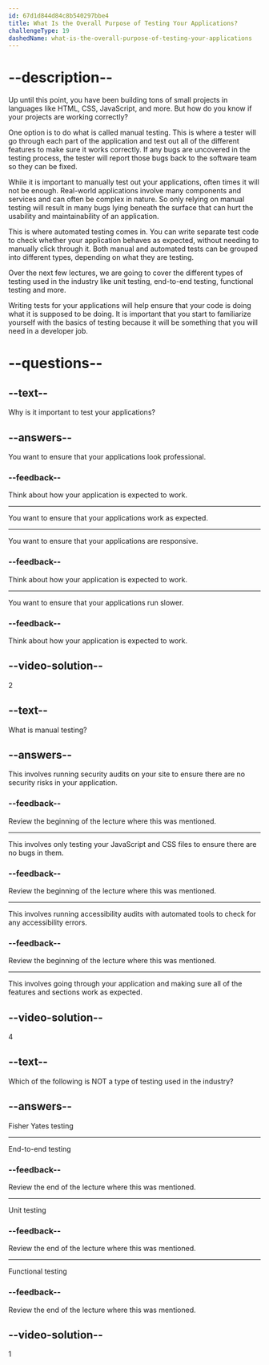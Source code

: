 ```yaml
---
id: 67d1d844d84c8b540297bbe4
title: What Is the Overall Purpose of Testing Your Applications?
challengeType: 19
dashedName: what-is-the-overall-purpose-of-testing-your-applications
---
```


# --description--

Up until this point, you have been building tons of small projects in languages like HTML, CSS, JavaScript, and more. But how do you know if your projects are working correctly?

One option is to do what is called manual testing. This is where a tester will go through each part of the application and test out all of the different features to make sure it works correctly. If any bugs are uncovered in the testing process, the tester will report those bugs back to the software team so they can be fixed.

While it is important to manually test out your applications, often times it will not be enough. Real-world applications involve many components and services and can often be complex in nature. So only relying on manual testing will result in many bugs lying beneath the surface that can hurt the usability and maintainability of an application.

This is where automated testing comes in. You can write separate test code to check whether your application behaves as expected, without needing to manually click through it. Both manual and automated tests can be grouped into different types, depending on what they are testing.

Over the next few lectures, we are going to cover the different types of testing used in the industry like unit testing, end-to-end testing, functional testing and more.

Writing tests for your applications will help ensure that your code is doing what it is supposed to be doing. It is important that you start to familiarize yourself with the basics of testing because it will be something that you will need in a developer job.

# --questions--

## --text--

Why is it important to test your applications?

## --answers--

You want to ensure that your applications look professional.

### --feedback--

Think about how your application is expected to work.

---

You want to ensure that your applications work as expected.

---

You want to ensure that your applications are responsive.

### --feedback--

Think about how your application is expected to work.

---

You want to ensure that your applications run slower.

### --feedback--

Think about how your application is expected to work.

## --video-solution--

2

## --text--

What is manual testing?

## --answers--

This involves running security audits on your site to ensure there are no security risks in your application.

### --feedback--

Review the beginning of the lecture where this was mentioned.

---

This involves only testing your JavaScript and CSS files to ensure there are no bugs in them.

### --feedback--

Review the beginning of the lecture where this was mentioned.

---

This involves running accessibility audits with automated tools to check for any accessibility errors.

### --feedback--

Review the beginning of the lecture where this was mentioned.

---

This involves going through your application and making sure all of the features and sections work as expected.

## --video-solution--

4

## --text--

Which of the following is NOT a type of testing used in the industry?

## --answers--

Fisher Yates testing

---

End-to-end testing

### --feedback--

Review the end of the lecture where this was mentioned.

---

Unit testing

### --feedback--

Review the end of the lecture where this was mentioned.

---

Functional testing

### --feedback--

Review the end of the lecture where this was mentioned.

## --video-solution--

1
